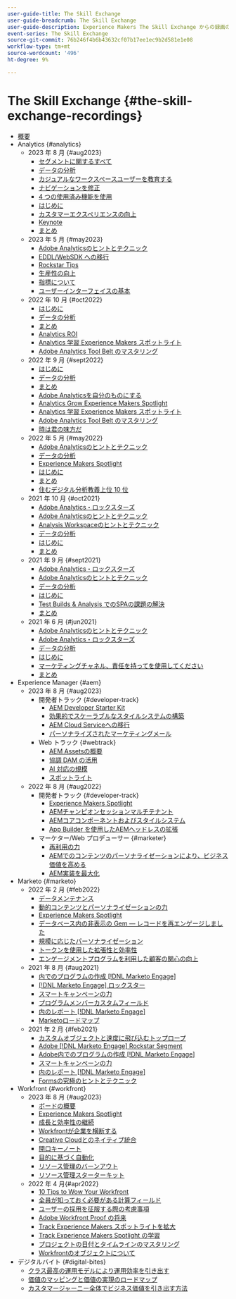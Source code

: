 ```yaml
---
user-guide-title: The Skill Exchange
user-guide-breadcrumb: The Skill Exchange
user-guide-description: Experience Makers The Skill Exchange からの録画の収集
event-series: The Skill Exchange
source-git-commit: 76b246f4b6b43632cf07b17ee1ec9b2d581e1e08
workflow-type: tm+mt
source-wordcount: '496'
ht-degree: 9%

---
```



# The Skill Exchange {#the-skill-exchange-recordings}

+ [概要](overview.md)
+ Analytics {#analytics}
   + 2023 年 8 月 {#aug2023}
      + [セグメントに関するすべて](analytics/aug2023/spotlight-segments.md)
      + [データの分析](analytics/aug2023/analyze-the-data.md)
      + [カジュアルなワークスペースユーザーを教育する](analytics/aug2023/spotlight-workspace-user.md)
      + [ナビゲーションを修正](analytics/aug2023/fix-navigation.md)
      + [4 つの使用済み機能を使用](analytics/aug2023/data-analysis.md)
      + [はじめに](analytics/aug2023/getting-started.md)
      + [カスタマーエクスペリエンスの向上](analytics/aug2023/anti-conversion.md)
      + [Keynote](analytics/aug2023/keynote.md)
      + [まとめ](analytics/aug2023/putting-together.md)
   + 2023 年 5 月 {#may2023}
      + [Adobe Analyticsのヒントとテクニック](analytics/may2023/tips-and-tricks.md)
      + [EDDL/WebSDK への移行](analytics/may2023/migrate.md)
      + [Rockstar Tips](analytics/may2023/rockstar-tips.md)
      + [生産性の向上](analytics/may2023/productivity.md)
      + [指標について](analytics/may2023/metrics.md)
      + [ユーザーインターフェイスの基本](analytics/may2023/user-interface.md)
   + 2022 年 10 月 {#oct2022}
      + [はじめに](analytics/oct2022/getting-started.md)
      + [データの分析](analytics/oct2022/analyzing-the-data.md)
      + [まとめ](analytics/oct2022/putting-it-all-together.md)
      + [Analytics ROI](analytics/oct2022/analytics-roi.md)
      + [Analytics 学習 Experience Makers スポットライト](analytics/oct2022/spotlight.md)
      + [Adobe Analytics Tool Belt のマスタリング](analytics/oct2022/toolbelt.md)
   + 2022 年 9 月 {#sept2022}
      + [はじめに](analytics/sept2022/getting-started.md)
      + [データの分析](analytics/sept2022/analyzing-the-data.md)
      + [まとめ](analytics/sept2022/putting-it-all-together.md)
      + [Adobe Analyticsを自分のものにする](analytics/sept2022/making-analytics-your-own.md)
      + [Analytics Grow Experience Makers Spotlight](analytics/sept2022/grow-spotlight.md)
      + [Analytics 学習 Experience Makers スポットライト](analytics/sept2022/learn-spotlight.md)
      + [Adobe Analytics Tool Belt のマスタリング](analytics/sept2022/toolbelt.md)
      + [時は君の味方だ](analytics/sept2022/time-is-on-your-side.md)
   + 2022 年 5 月 {#may2022}
      + [Adobe Analyticsのヒントとテクニック](analytics/may2022/tips-and-tricks.md)
      + [データの分析](analytics/may2022/analyze-data.md)
      + [Experience Makers Spotlight](analytics/may2022/experience-makers-spotlight.md)
      + [はじめに](analytics/may2022/getting-started.md)
      + [まとめ](analytics/may2022/putting-all-together.md)
      + [住むデジタル分析教義上位 10 位](analytics/may2022/top-ten.md)
   + 2021 年 10 月 {#oct2021}
      + [Adobe Analytics・ロックスターズ](analytics/oct2021/analytics-rockstars.md)
      + [Adobe Analyticsのヒントとテクニック](analytics/oct2021/tips-and-tricks.md)
      + [Analysis Workspaceのヒントとテクニック](analytics/oct2021/analysis-workspace-tips-and-tricks.md)
      + [データの分析](analytics/oct2021/analyze-data.md)
      + [はじめに](analytics/oct2021/getting-started.md)
      + [まとめ](analytics/oct2021/putting-all-together.md)
   + 2021 年 9 月 {#sept2021}
      + [Adobe Analytics・ロックスターズ](analytics/sept2021/analytics-rockstars.md)
      + [Adobe Analyticsのヒントとテクニック](analytics/sept2021/tips-and-tricks.md)
      + [データの分析](analytics/sept2021/analyze-data.md)
      + [はじめに](analytics/sept2021/getting-started.md)
      + [Test Builds &amp; Analysis でのSPAの課題の解決](analytics/sept2021/navigate-spa.md)
      + [まとめ](analytics/sept2021/putting-all-together.md)
   + 2021 年 6 月 {#jun2021}
      + [Adobe Analyticsのヒントとテクニック](analytics/jun2021/tips-and-tricks.md)
      + [Adobe Analytics・ロックスターズ](analytics/jun2021/analytics-rockstars.md)
      + [データの分析](analytics/jun2021/analyze-data.md)
      + [はじめに](analytics/jun2021/getting-started.md)
      + [マーケティングチャネル、責任を持ってを使用してください](analytics/jun2021/marketing-channels.md)
      + [まとめ](analytics/jun2021/putting-all-together.md)
+ Experience Manager {#aem}
   + 2023 年 8 月 {#aug2023}
      + 開発者トラック {#developer-track}
         + [AEM Developer Starter Kit](aem/aug2023/deploy-new-project.md)
         + [効果的でスケーラブルなスタイルシステムの構築](aem/aug2023/scalable-style-system.md)
         + [AEM Cloud Serviceへの移行](aem/aug2023/migrate-to-aemcs.md)
         + [パーソナライズされたマーケティングメール](aem/aug2023/personalized-marketing-emails.md)
      + Web トラック {#webtrack}
         + [AEM Assetsの概要](aem/aug2023/getting-started-aem-assets.md)
         + [協調 DAM の活用](aem/aug2023/collaborative-dam.md)
         + [AI 対応の規模](aem/aug2023/metadata.md)
         + [スポットライト](aem/aug2023/spotlight.md)
   + 2022 年 8 月 {#aug2022}
      + 開発者トラック {#developer-track}
         + [Experience Makers Spotlight](aem/aug2022/spotlight.md)
         + [AEMチャンピオンセッションマルチテナント](aem/aug2022/multi-tenancy.md)
         + [AEMコアコンポーネントおよびスタイルシステム](aem/aug2022/core-components.md)
         + [App Builder を使用したAEMヘッドレスの拡張](aem/aug2022/app-builder.md)
      + マーケター/Web プロデューサー {#marketer}
         + [再利用の力](aem/aug2022/reusability.md)
         + [AEMでのコンテンツのパーソナライゼーションにより、ビジネス価値を高める](aem/aug2022/personalization.md)
         + [AEM実装を最大化](aem/aug2022/implementation.md)
+ Marketo {#marketo}
   + 2022 年 2 月 {#feb2022}
      + [データメンテナンス](marketo/feb2022/data-maintenance.md)
      + [動的コンテンツとパーソナライゼーションの力](marketo/feb2022/dynamic-content.md)
      + [Experience Makers Spotlight](marketo/feb2022/experience-makers-spotlight.md)
      + [データベース内の非表示の Gem — レコードを再エンゲージしました](marketo/feb2022/hidden-gems.md)
      + [規模に応じたパーソナライゼーション](marketo/feb2022/personalization-at-scale.md)
      + [トークンを使用した拡張性と効率性](marketo/feb2022/using-tokens.md)
      + [エンゲージメントプログラムを利用した顧客の関心の向上](marketo/feb2022/utilize-engagement-programs.md)
   + 2021 年 8 月 {#aug2021}
      + [内でのプログラムの作成 [!DNL Marketo Engage]](marketo/aug2021/create-programs.md)
      + [[!DNL Marketo Engage] ロックスター](marketo/aug2021/engage-rockstars.md)
      + [スマートキャンペーンの力](marketo/aug2021/smart-campaign.md)
      + [プログラムメンバーカスタムフィールド](marketo/aug2021/program-member-custom-fields.md)
      + [内のレポート [!DNL Marketo Engage]](marketo/aug2021/reporting.md)
      + [Marketoロードマップ](marketo/aug2021/marketo-roadmap.md)
   + 2021 年 2 月 {#feb2021}
      + [カスタムオブジェクトと速度に飛び込むトップロープ](marketo/feb2021/custom-objects.md)
      + [Adobe [!DNL Marketo Engage] Rockstar Segment](marketo/feb2021/rockstar.md)
      + [Adobe内でのプログラムの作成 [!DNL Marketo Engage]](marketo/feb2021/create-programs.md)
      + [スマートキャンペーンの力](marketo/feb2021/power-of-smart-campaign.md)
      + [内のレポート [!DNL Marketo Engage]](marketo/feb2021/reporting-within-marketo.md)
      + [Formsの究極のヒントとテクニック](marketo/feb2021/forms-tips-and-tricks.md)
+ Workfront {#workfront}
   + 2023 年 8 月 {#aug2023}
      + [ボードの概要](workfront/aug2023/introduction-to-boards.md)
      + [Experience Makers Spotlight](workfront/aug2023/spotlight.md)
      + [成長と効率性の継続](workfront/aug2023/growth-continued-efficiencies.md)
      + [Workfrontが企業を横断する](workfront/aug2023/workfront-across-enterprise.md)
      + [Creative Cloudとのネイティブ統合](workfront/aug2023/native-integtrations.md)
      + [開口キーノート](workfront/aug2023/opening-keynote.md)
      + [目的に基づく自動化](workfront/aug2023/automations.md)
      + [リソース管理のバーンアウト](workfront/aug2023/resource-management-burnout.md)
      + [リソース管理スターターキット](workfront/aug2023/resource-management-starter-kit.md)
   + 2022 年 4 月{#apr2022}
      + [10 Tips to Wow Your Workfront](workfront/apr2022/ten-tips.md)
      + [全員が知っておく必要がある計算フィールド](workfront/apr2022/calculated-fields.md)
      + [ユーザーの採用を征服する際の考慮事項](workfront/apr2022/user-adoption.md)
      + [Adobe Workfront Proof の将来](workfront/apr2022/workfront-proof.md)
      + [Track Experience Makers スポットライトを拡大](workfront/apr2022/grow-track-spotlight.md)
      + [Track Experience Makers Spotlight の学習](workfront/apr2022/learn-track-spotlight.md)
      + [プロジェクトの日付とタイムラインのマスタリング](workfront/apr2022/projects-dates-timelines.md)
      + [Workfrontのオブジェクトについて](workfront/apr2022/understanding-objects.md)
+ デジタルバイト {#digital-bites}
   + [クラス最高の運用モデルにより運用効率を引き出す](digital-bites/operational-model.md)
   + [価値のマッピングと価値の実現のロードマップ](digital-bites/roadmap.md)
   + [カスタマージャーニー全体でビジネス価値を引き出す方法](digital-bites/business-value.md)
